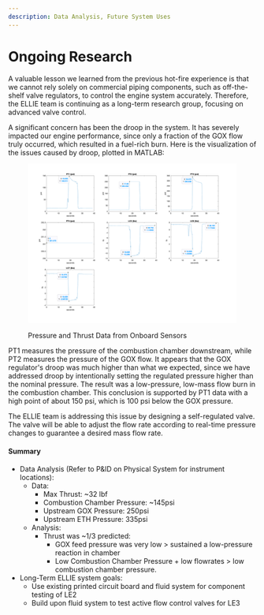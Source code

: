 ```yaml
---
description: Data Analysis, Future System Uses
---
```


# Ongoing Research

A valuable lesson we learned from the previous hot-fire experience is that we cannot rely solely on commercial piping components, such as off-the-shelf valve regulators, to control the engine system accurately. Therefore, the ELLIE team is continuing as a long-term research group, focusing on advanced valve control.&#x20;

A significant concern has been the droop in the system. It has severely impacted our engine performance, since only a fraction of the GOX flow truly occurred, which resulted in a fuel-rich burn. Here is the visualization of the issues caused by droop, plotted in MATLAB:

<figure><img src="../../.gitbook/assets/Hotfire2DataTrimmedGraph.png" alt=""><figcaption><p>Pressure and Thrust Data from Onboard Sensors</p></figcaption></figure>

PT1 measures the pressure of the combustion chamber downstream, while PT2 measures the pressure of the GOX flow. It appears that the GOX regulator's droop was much higher than what we expected, since we have addressed droop by intentionally setting the regulated pressure higher than the nominal pressure. The result was a low-pressure, low-mass flow burn in the combustion chamber. This conclusion is supported by PT1 data with a high point of about 150 psi, which is 100 psi below the GOX pressure.&#x20;

The ELLIE team is addressing this issue by designing a self-regulated valve. The valve will be able to adjust the flow rate according to real-time pressure changes to guarantee a desired mass flow rate.&#x20;

#### Summary

* Data Analysis (Refer to P\&ID on Physical System for instrument locations):
  * Data:
    * Max Thrust: \~32 lbf
    * Combustion Chamber Pressure: \~145psi
    * Upstream GOX Pressure: 250psi
    * Upstream ETH Pressure: 335psi
  * Analysis:
    * Thrust was \~1/3 predicted:
      * GOX feed pressure was very low > sustained a low-pressure reaction in chamber
      * Low Combustion Chamber Pressure + low flowrates > low combustion chamber pressure.
* Long-Term ELLIE system goals:
  * Use existing printed circuit board and fluid system for component testing of LE2
  * Build upon fluid system to test active flow control valves for LE3
